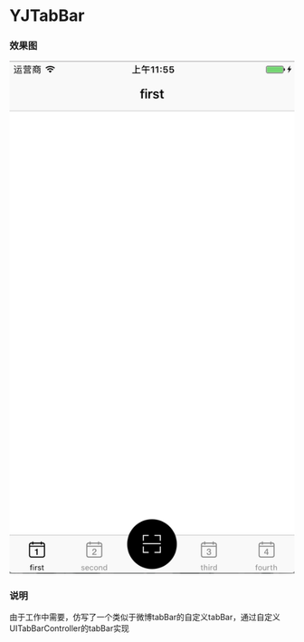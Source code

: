 # YJTabBar

### 效果图

![](https://github.com/yuejieee/YJTabBar/blob/master/YJTabBar/%E6%95%88%E6%9E%9C%E5%9B%BE.png)

### 说明
由于工作中需要，仿写了一个类似于微博tabBar的自定义tabBar，通过自定义UITabBarController的tabBar实现
